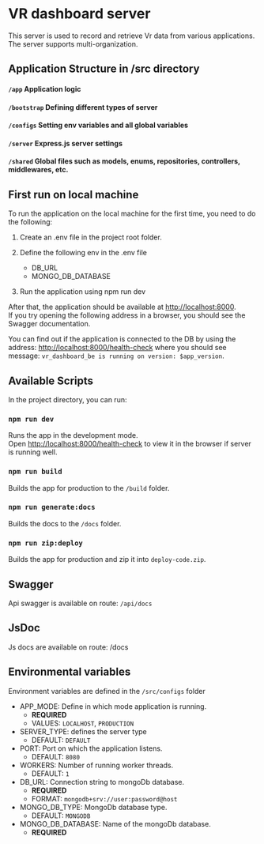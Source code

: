 # VR dashboard server

This server is used to record and retrieve Vr data from various applications. The server supports multi-organization.

## Application Structure in /src directory

#### `/app` Application logic
#### `/bootstrap` Defining different types of server
#### `/configs` Setting env variables and all global variables
#### `/server` Express.js server settings
#### `/shared` Global files such as models, enums, repositories, controllers, middlewares, etc.

## First run on local machine

To run the application on the local machine for the first time, you need to do the following:

1. Create an .env file in the project root folder.

2. Define the following env in the .env file
   - DB_URL
   - MONGO_DB_DATABASE

3. Run the application using npm run dev

After that, the application should be available at [http://localhost:8000](http://localhost:8000).<br> If you try opening the following address in a browser, you should see the Swagger documentation.

You can find out if the application is connected to the DB by using the address: [http://localhost:8000/health-check](http://localhost:8000/health-check) where you should see message: `vr_dashboard_be is running on version: $app_version`.


## Available Scripts

In the project directory, you can run:

### `npm run dev`

Runs the app in the development mode. \
Open [http://localhost:8000/health-check](http://localhost:8000/health-check) to view it in the browser if server is running well.

### `npm run build`

Builds the app for production to the `/build` folder.

### `npm run generate:docs`

Builds the docs to the `/docs` folder.

### `npm run zip:deploy`

Builds the app for production and zip it into `deploy-code.zip`.

## Swagger

Api swagger is available on route: `/api/docs`

## JsDoc

Js docs are available on route: /docs

## Environmental variables

Environment variables are defined in the `/src/configs` folder

* APP_MODE: Define in which mode application is running.
    * __REQUIRED__
    * VALUES: `LOCALHOST`, `PRODUCTION`
* SERVER_TYPE: defines the server type
    * DEFAULT: `DEFAULT`
* PORT: Port on which the application listens.
    * DEFAULT: `8080`
* WORKERS: Number of running worker threads.
    * DEFAULT: `1`
* DB_URL: Connection string to mongoDb database.
    * __REQUIRED__
    * FORMAT: `mongodb+srv://user:password@host`
* MONGO_DB_TYPE: MongoDb database type.
    * DEFAULT: `MONGODB`
* MONGO_DB_DATABASE: Name of the mongoDb database.
    * __REQUIRED__
